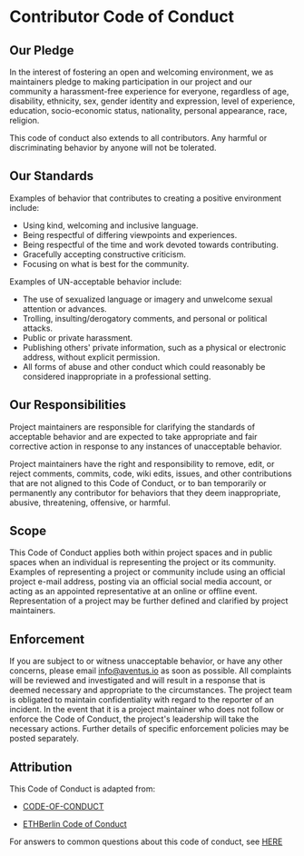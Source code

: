 # Contributor Code of Conduct

## Our Pledge

In the interest of fostering an open and welcoming environment, we as maintainers pledge to making participation in our project and our community a harassment-free experience for everyone, regardless of age, disability, ethnicity, sex, gender identity and expression, level of experience, education, socio-economic status, nationality, personal appearance, race, religion.

This code of conduct also extends to all contributors. Any harmful or discriminating behavior by anyone will not be tolerated.

## Our Standards

Examples of behavior that contributes to creating a positive environment
include:

* Using kind, welcoming and inclusive language.
* Being respectful of differing viewpoints and experiences.
* Being respectful of the time and work devoted towards contributing.
* Gracefully accepting constructive criticism.
* Focusing on what is best for the community.

Examples of UN-acceptable behavior include:

* The use of sexualized language or imagery and unwelcome sexual attention or advances.
* Trolling, insulting/derogatory comments, and personal or political attacks.
* Public or private harassment.
* Publishing others' private information, such as a physical or electronic address, without explicit permission.
* All forms of abuse and other conduct which could reasonably be considered inappropriate in a
 professional setting.

## Our Responsibilities

Project maintainers are responsible for clarifying the standards of acceptable behavior and are expected to take appropriate and fair corrective action in response to any instances of unacceptable behavior.

Project maintainers have the right and responsibility to remove, edit, or reject comments, commits, code, wiki edits, issues, and other contributions that are not aligned to this Code of Conduct, or to ban temporarily or permanently any contributor for behaviors that they deem inappropriate, abusive, threatening, offensive, or harmful.

## Scope

This Code of Conduct applies both within project spaces and in public spaces when an individual is representing the project or its community. Examples of representing a project or community include using an official project e-mail address, posting via an official social media account, or acting as an appointed representative at an online or offline event. Representation of a project may be further defined and clarified by project maintainers.

## Enforcement

If you are subject to or witness unacceptable behavior, or have any other concerns, please email info@aventus.io as soon as possible. All complaints will be reviewed and investigated and will result in a response that is deemed necessary and appropriate to the circumstances. The project team is obligated to maintain confidentiality with regard to the reporter of an incident. In the event that it is a project maintainer who does not follow or enforce the Code of Conduct, the project's leadership will take the necessary actions. Further details of specific enforcement policies may be posted separately.

## Attribution

This Code of Conduct is adapted from:

* [CODE-OF-CONDUCT](https://github.com/w3f/PSPs/blob/master/CODE_OF_CONDUCT.md)

* [ETHBerlin Code of Conduct](<https://github.com/ethberlin-hackathon/ETHBerlin-KnowledgeBase/blob/master/code-of-conduct.md>)

For answers to common questions about this code of conduct, see [HERE][code]

[code]: https://www.contributor-covenant.org/faq
